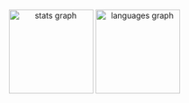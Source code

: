 ###

<div align="center">
  <img src="https://github-readme-stats.vercel.app/api?username=kats1337&hide_title=false&hide_rank=false&show_icons=true&include_all_commits=true&count_private=false&disable_animations=false&theme=merko&locale=en&hide_border=false" height="150" alt="stats graph"  />
  <img src="https://github-readme-stats.vercel.app/api/top-langs?username=kats1337&locale=en&hide_title=false&layout=compact&card_width=320&langs_count=5&theme=merko&hide_border=false" height="150" alt="languages graph"  />
</div>

###

